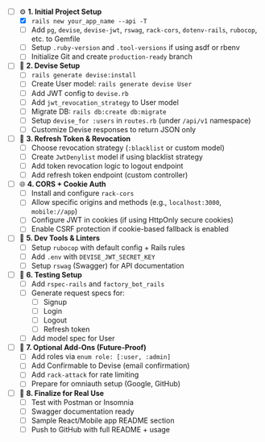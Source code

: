 - [ ] ⚙️ **1. Initial Project Setup**
  - [x] `rails new your_app_name --api -T`
  - [ ] Add `pg`, `devise`, `devise-jwt`, `rswag`, `rack-cors`, `dotenv-rails`, `rubocop`, etc. to Gemfile
  - [ ] Setup `.ruby-version` and `.tool-versions` if using asdf or rbenv
  - [ ] Initialize Git and create `production-ready` branch

- [ ] 🔐 **2. Devise Setup**
  - [ ] `rails generate devise:install`
  - [ ] Create User model: `rails generate devise User`
  - [ ] Add JWT config to `devise.rb`
  - [ ] Add `jwt_revocation_strategy` to User model
  - [ ] Migrate DB: `rails db:create db:migrate`
  - [ ] Setup `devise_for :users` in `routes.rb` (under `/api/v1` namespace)
  - [ ] Customize Devise responses to return JSON only

- [ ] 🔄 **3. Refresh Token & Revocation**
  - [ ] Choose revocation strategy (`:blacklist` or custom model)
  - [ ] Create `JwtDenylist` model if using blacklist strategy
  - [ ] Add token revocation logic to logout endpoint
  - [ ] Add refresh token endpoint (custom controller)

- [ ] 🌐 **4. CORS + Cookie Auth**
  - [ ] Install and configure `rack-cors`
  - [ ] Allow specific origins and methods (e.g., `localhost:3000`, `mobile://app`)
  - [ ] Configure JWT in cookies (if using HttpOnly secure cookies)
  - [ ] Enable CSRF protection if cookie-based fallback is enabled

- [ ] 🧰 **5. Dev Tools & Linters**
  - [ ] Setup `rubocop` with default config + Rails rules
  - [ ] Add `.env` with `DEVISE_JWT_SECRET_KEY`
  - [ ] Setup `rswag` (Swagger) for API documentation

- [ ] 🧪 **6. Testing Setup**
  - [ ] Add `rspec-rails` and `factory_bot_rails`
  - [ ] Generate request specs for:
    - [ ] Signup
    - [ ] Login
    - [ ] Logout
    - [ ] Refresh token
  - [ ] Add model spec for User

- [ ] 🧱 **7. Optional Add-Ons (Future-Proof)**
  - [ ] Add roles via `enum role: [:user, :admin]`
  - [ ] Add Confirmable to Devise (email confirmation)
  - [ ] Add `rack-attack` for rate limiting
  - [ ] Prepare for omniauth setup (Google, GitHub)

- [ ] 🚀 **8. Finalize for Real Use**
  - [ ] Test with Postman or Insomnia
  - [ ] Swagger documentation ready
  - [ ] Sample React/Mobile app README section
  - [ ] Push to GitHub with full README + usage
